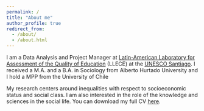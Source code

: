 ```yaml
---
permalink: /
title: "About me"
author_profile: true
redirect_from:
  - /about/
  - /about.html
---
```


<!--- I am a DPhil student in Sociology at [Nuffield College](https://www.nuffield.ox.ac.uk/people/profiles/till-hovestadt/) and the [Department of Sociology](https://www.sociology.ox.ac.uk/home) at the University of Oxford. I received a M.A. and a B.A. in Sociology from Alberto Hurtado University with a MPP from the University of Chile.

<!--- My research centers around inequalities with respect to socioeconomic status and social class. In my DPhil research, I investigate the segregation of social classes and how it affects interclass trust, cooperation and perceptions of inequalities. I am also interested in social norms, social cohesion, and deviance. You can download my full CV [here](https://github.com/TillHovestadt/CV/raw/main/CV_Hovestadt_EN.pdf).--->

I am a Data Analysis and Project Manager at [Latin-American Laboratory for Assessment of the Quality of Education](https://www.unesco.org/es/fieldoffice/santiago) (LLECE) at the [UNESCO Santiago](https://www.unesco.org/es/fieldoffice/santiago/expertise/llece). I received a M.A. and a B.A. in Sociology from Alberto Hurtado University and I hold a MPP from the University of Chile

My research centers around inequalities with respect to socioeconomic status and social class. <!---In my research, I have investigated the segregation of social classes and how it affects interclass trust, cooperation and perceptions of inequalities. ---> I am also interested in the role of the knowledge and sciences in the social life. You can download my full CV [here](https://github.com/TillHovestadt/CV/raw/main/CV_Hovestadt_EN.pdf).
